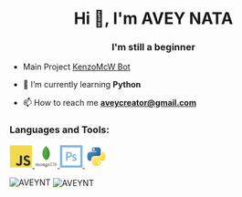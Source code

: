 <h1 align="center">Hi 👋, I'm AVEY NATA</h1>
<h3 align="center">I'm still a beginner</h3>

- Main Project [KenzoMcW Bot](https://github.com/AVEYNT/KenzoMcW)

- 🌱 I’m currently learning **Python**

- 📫 How to reach me **aveycreator@gmail.com**


<h3 align="left">Languages and Tools:</h3>
<p align="left">  <a href="https://developer.mozilla.org/en-US/docs/Web/JavaScript" target="_blank"> <img src="https://raw.githubusercontent.com/devicons/devicon/master/icons/javascript/javascript-original.svg" alt="javascript" width="40" height="40"/> </a> <a href="https://www.mongodb.com/" target="_blank"> <img src="https://raw.githubusercontent.com/devicons/devicon/master/icons/mongodb/mongodb-original-wordmark.svg" alt="mongodb" width="40" height="40"/> </a> <a href="https://www.photoshop.com/en" target="_blank"> <img src="https://raw.githubusercontent.com/devicons/devicon/master/icons/photoshop/photoshop-line.svg" alt="photoshop" width="40" height="40"/> </a> <a href="https://www.python.org" target="_blank"> <img src="https://raw.githubusercontent.com/devicons/devicon/master/icons/python/python-original.svg" alt="python" width="40" height="40"/> </a> </p>

<p><img align="left" src="https://github-readme-stats.vercel.app/api/top-langs?username=AVEYNT&show_icons=true&locale=en&layout=compact" alt="AVEYNT" /></p>

<p>&nbsp;<img align="center" src="https://github-readme-stats.vercel.app/api?username=AVEYNT&show_icons=true&locale=en" alt="AVEYNT" /></p>

